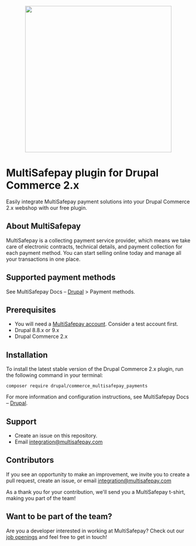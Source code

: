 <p align="center">
  <img src="https://www.multisafepay.com/img/multisafepaylogo.svg" width="400px" position="center">
</p>

# MultiSafepay plugin for Drupal Commerce 2.x

Easily integrate MultiSafepay payment solutions into your Drupal Commerce 2.x webshop with our free plugin.

## About MultiSafepay

MultiSafepay is a collecting payment service provider, which means we take care of electronic contracts, technical details, and payment collection for each payment method. You can start selling online today and manage all your transactions in one place.

## Supported payment methods

See MultiSafepay Docs – [Drupal](https://docs.multisafepay.com/docs/drupal) > Payment methods.

## Prerequisites

- You will need a [MultiSafepay account](https://testmerchant.multisafepay.com/signup). Consider a test account first.
- Drupal 8.8.x or 9.x
- Drupal Commerce 2.x

## Installation

To install the latest stable version of the Drupal Commerce 2.x plugin, run the following command in your terminal:

```
composer require drupal/commerce_multisafepay_payments
```

For more information and configuration instructions, see MultiSafepay Docs – [Drupal](https://docs.multisafepay.com/docs/drupal).

## Support

- Create an issue on this repository.
- Email <a href="mailto:integration@multisafepay.com">integration@multisafepay.com</a>

## Contributors

If you see an opportunity to make an improvement, we invite you to create a pull request, create an issue, or email <integration@multisafepay.com>

As a thank you for your contribution, we'll send you a MultiSafepay t-shirt, making you part of the team!

## Want to be part of the team?

Are you a developer interested in working at MultiSafepay? Check out our [job openings](https://www.multisafepay.com/careers/#jobopenings) and feel free to get in touch!
